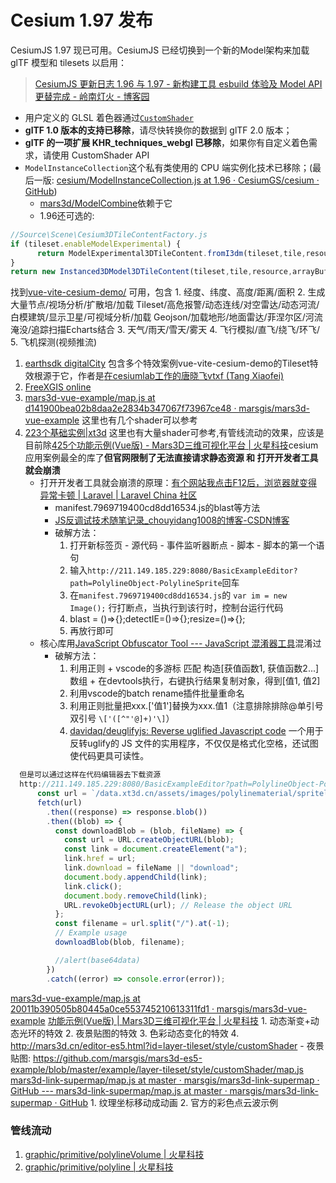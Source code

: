 # Cesium 1.97 发布

CesiumJS 1.97 现已可用。CesiumJS 已经切换到一个新的Model架构来加载 glTF 模型和 tilesets 以启用：
> [CesiumJS 更新日志 1.96 与 1.97 - 新构建工具 esbuild 体验及 Model API 更替完成 - 岭南灯火 - 博客园](https://www.cnblogs.com/onsummer/p/16560461.html)
- 用户定义的 GLSL 着色器通过[`CustomShader`](https://github.com/CesiumGS/cesium/blob/main/Documentation/CustomShaderGuide/README.md)
- **glTF 1.0 版本的支持已移除**，请尽快转换你的数据到 glTF 2.0 版本；
- **glTF 的一项扩展 KHR_techniques_webgl 已移除**，如果你有自定义着色需求，请使用 CustomShader API
- `ModelInstanceCollection`这个私有类使用的 CPU 端实例化技术已移除；(最后一版: [cesium/ModelInstanceCollection.js at 1.96 · CesiumGS/cesium · GitHub](https://github.com/CesiumGS/cesium/blob/1.96/Source/Scene/ModelInstanceCollection.js))
	- [mars3d/ModelCombine](http://mars3d.cn/api/ModelCombine.html#:~:text=%E5%AE%9E%E4%BE%8B%20)依赖于它
	- 1.96还可选的:
```js
//Source\Scene\Cesium3DTileContentFactory.js
if (tileset.enableModelExperimental) {
	  return ModelExperimental3DTileContent.fromI3dm(tileset,tile,resource,arrayBuffer,byteOffset);
}
return new Instanced3DModel3DTileContent(tileset,tile,resource,arrayBuffer,byteOffset);
```


找到[vue-vite-cesium-demo/](https://lihanqiang.github.io/vue-vite-cesium-demo/) 可用，包含
	1. 经度、纬度、高度/距离/面积
	2. 生成大量节点/视场分析/扩散培/加载 Tileset/高危报警/动态连线/对空雷达/动态河流/白模建筑/显示卫星/可视域分析/加载 Geojson/加载地形/地面雷达/菲涅尔区/河流淹没/追踪扫描Echarts结合
	3. 天气/雨天/雪天/雾天
	4. 飞行模拟/直飞/绕飞/环飞/
	5. 飞机探测(视频推流)

1. [earthsdk digitalCity](http://earthsdk.com/v/last/Apps/Examples/?menu=true&url=./earth-digitalCity.html#:~:text=%20v_elevationPos.z%20-%20_baseHeight%3B%20) 包含多个特效案例vue-vite-cesium-demo的Tileset特效根源于它，作者是[在cesiumlab工作的唐晓飞vtxf (Tang Xiaofei)](https://github.com/vtxf) 
2. [FreeXGIS online](http://www.freexgis.com/online/#/)
3. [mars3d-vue-example/map.js at d141900bea02b8daa2e2834b347067f73967ce48 · marsgis/mars3d-vue-example](https://github.com/marsgis/mars3d-vue-example/blob/d141900bea02b8daa2e2834b347067f73967ce48/src/example/layer-tileset/style/customShader/map.js#L24) 这里也有几个shader可以参考
4. [223个基础实例|xt3d](http://211.149.185.229:8080/basiccategorylist)  这里也有大量shader可参考,有管线流动的效果，应该是目前除[425个功能示例(Vue版) - Mars3D三维可视化平台 | 火星科技](http://mars3d.cn/example.html)cesium应用案例最全的库了**但官网限制了无法直接请求静态资源 和 打开开发者工具就会崩溃**
	 - 打开开发者工具就会崩溃的原理：[有个网站我点击F12后，浏览器就变得异常卡顿 | Laravel | Laravel China 社区](https://learnku.com/laravel/t/54919)
		 - manifest.7969719400cd8dd16534.js的blast等方法
		 - [JS反调试技术随笔记录_chouyidang1008的博客-CSDN博客](https://blog.csdn.net/chouyidang1008/article/details/100946392)
		 - 破解方法：
			 1. 打开新标签页 - 源代码 - 事件监听器断点 - 脚本 - 脚本的第一个语句
			 2. 输入`http://211.149.185.229:8080/BasicExampleEditor?path=PolylineObject-PolylineSprite`回车
			 3. 在`manifest.7969719400cd8dd16534.js`的 `var im = new Image();` 行打断点，当执行到该行时，控制台运行代码
			 4. blast = ()=>{};detectIE=()=>{};resize=()=>{};
			 5. 再放行即可
	- 核心库用[JavaScript Obfuscator Tool --- JavaScript 混淆器工具](https://obfuscator.io/)混淆过
		- 破解方法：
			1. 利用正则 + vscode的多游标 匹配 构造[获值函数1, 获值函数2...]数组 + 在devtools执行，右键执行结果复制对象，得到[值1, 值2]
			2. 利用vscode的batch rename插件批量重命名
			3. 利用正则批量把xxx.['值1']替换为xxx.值1（注意排除排除@单引号双引号 `\['([^"'@]+)'\]`）
			4. [davidaq/deuglifyjs: Reverse uglified Javascript code](https://github.com/davidaq/deuglifyjs) 一个用于反转uglify的 JS 文件的实用程序，不仅仅是格式化空格，还试图使代码更具可读性。
```js
  但是可以通过这样在代码编辑器去下载资源
  http://211.149.185.229:8080/BasicExampleEditor?path=PolylineObject-PolylineSprite
      const url = `/data.xt3d.cn/assets/images/polylinematerial/spriteline2.png`;//blast = ()=>{};detectIE=()=>{};resize=()=>{};
      fetch(url)
        .then((response) => response.blob())
        .then((blob) => {
          const downloadBlob = (blob, fileName) => {
            const url = URL.createObjectURL(blob);
            const link = document.createElement("a");
            link.href = url;
            link.download = fileName || "download";
            document.body.appendChild(link);
            link.click();
            document.body.removeChild(link);
            URL.revokeObjectURL(url); // Release the object URL
          };
          const filename = url.split("/").at(-1);
          // Example usage
          downloadBlob(blob, filename);

          //alert(base64data)
        })
        .catch((error) => console.error(error));
```

[mars3d-vue-example/map.js at 20011b390505b80445a0ce553745210613311fd1 · marsgis/mars3d-vue-example](https://github.com/marsgis/mars3d-vue-example/blob/20011b390505b80445a0ce553745210613311fd1/src/example/layer-tileset/style/customShader/map.js#L24)
[功能示例(Vue版) | Mars3D三维可视化平台 | 火星科技](http://mars3d.cn/editor-vue.html?id=layer-tileset/type/jzw)
	1. 动态渐变+动态光环的特效
	2. 夜景贴图的特效
	3. 色彩动态变化的特效
	4. http://mars3d.cn/editor-es5.html?id=layer-tileset/style/customShader
		- 夜景贴图: https://github.com/marsgis/mars3d-es5-example/blob/master/example/layer-tileset/style/customShader/map.js
[mars3d-link-supermap/map.js at master · marsgis/mars3d-link-supermap · GitHub --- mars3d-link-supermap/map.js at master · marsgis/mars3d-link-supermap · GitHub](https://github.com/marsgis/mars3d-link-supermap/blob/master/mars3d-vue-example/src/example/graphic/primitive/model/map.js)
	1. 纹理坐标移动成动画
	2. 官方的彩色点云波示例
### 管线流动
1. [graphic/primitive/polylineVolume | 火星科技](http://mars3d.cn/editor-vue.html?id=graphic/primitive/polylineVolume)
2. [graphic/primitive/polyline | 火星科技](http://mars3d.cn/editor-vue.html?id=graphic/primitive/polyline)